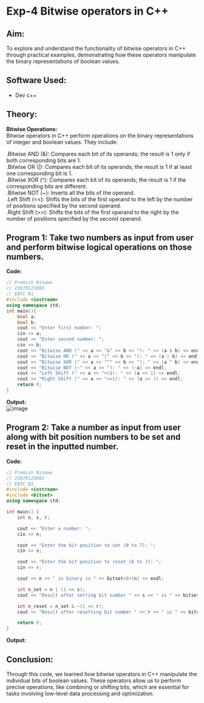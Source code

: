 # Exp-4 Bitwise operators in C++

## Aim:
To explore and understand the functionality of bitwise operators in C++ through practical examples, demonstrating how these operators manipulate the binary representations of boolean values.

## Software Used:
- Dev c++
  
## Theory:
<strong>Bitwise Operations:</strong><br>
Bitwise operators in C++ perform operations on the binary representations of integer and boolean values. They include:<br>

.Bitwise AND (&): Compares each bit of its operands; the result is 1 only if both corresponding bits are 1.<br>
.Bitwise OR (|): Compares each bit of its operands; the result is 1 if at least one corresponding bit is 1.<br>
.Bitwise XOR (^): Compares each bit of its operands; the result is 1 if the corresponding bits are different.<br>
.Bitwise NOT (~): Inverts all the bits of the operand.<br>
.Left Shift (<<): Shifts the bits of the first operand to the left by the number of positions specified by the second operand.<br>
.Right Shift (>>): Shifts the bits of the first operand to the right by the number of positions specified by the second operand.<br>

## Program 1: Take two numbers as input from user and perform bitwise logical operations on those numbers.
<strong> Code: </strong>
<br>
```cpp
// Premish Ninawe
// 23070123092
// ENTC B1
#include <iostream>
using namespace std;
int main(){
    bool a;
    bool b;
    cout << "Enter first number: ";
    cin >> a;
    cout << "Enter second number: ";
    cin >> b;
    cout << "Bitwise AND (" << a << "&" << b << "): " << (a & b) << endl;
    cout << "Bitwise OR (" << a << "|" << b << "): " << (a | b) << endl;
    cout << "Bitwise XOR (" << a << "^" << b << "): " << (a ^ b) << endl;
    cout << "Bitwise NOT (~" << a << "): " << (~a) << endl;
    cout << "Left Shift (" << a << "<<1): " << (a << 1) << endl;
    cout << "Right Shift (" << a << ">>1): " << (a >> 1) << endl;
    return 0;
}
```
<strong> Output: </strong>
<br>
![image](https://github.com/user-attachments/assets/15492218-c459-48a4-ae0b-52ebb4f604c5)

## Program 2: Take a number as input from user along with bit position numbers to be set and reset in the inputted number.

<strong> Code: </strong>
<br>
```cpp
// Premish Ninawe
// 23070123092
// ENTC B1
#include <iostream>
#include <bitset>
using namespace std;

int main() {
    int n, s, r;

    cout << "Enter a number: ";
    cin >> n;

    cout << "Enter the bit position to set (0 to 7): ";
    cin >> s;

    cout << "Enter the bit position to reset (0 to 7): ";
    cin >> r;

    cout << n << " in binary is " << bitset<8>(n) << endl;

    int n_set = n | (1 << s);
    cout << "Result after setting bit number " << s << " is " << bitset<8>(n_set) << endl;

    int n_reset = n_set & ~(1 << r);
    cout << "Result after resetting bit number " << r << " is " << bitset<8>(n_reset) << endl;

    return 0;
}
```
<strong> Output: </strong>
<br>

## Conclusion:
Through this code, we learned how bitwise operators in C++ manipulate the individual bits of boolean values. These operators allow us to perform precise operations, like combining or shifting bits, which are essential for tasks involving low-level data processing and optimization.

